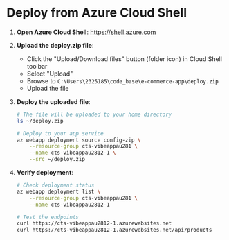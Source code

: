 # Deploy from Azure Cloud Shell

1. **Open Azure Cloud Shell**: https://shell.azure.com

2. **Upload the deploy.zip file**:
   - Click the "Upload/Download files" button (folder icon) in Cloud Shell toolbar
   - Select "Upload"
   - Browse to `C:\Users\2325185\code_base\e-commerce-app\deploy.zip`
   - Upload the file

3. **Deploy the uploaded file**:
   ```bash
   # The file will be uploaded to your home directory
   ls ~/deploy.zip
   
   # Deploy to your app service
   az webapp deployment source config-zip \
       --resource-group cts-vibeappau281 \
       --name cts-vibeappau2812-1 \
       --src ~/deploy.zip
   ```

4. **Verify deployment**:
   ```bash
   # Check deployment status
   az webapp deployment list \
       --resource-group cts-vibeappau281 \
       --name cts-vibeappau2812-1
   
   # Test the endpoints
   curl https://cts-vibeappau2812-1.azurewebsites.net
   curl https://cts-vibeappau2812-1.azurewebsites.net/api/products
   ``` 